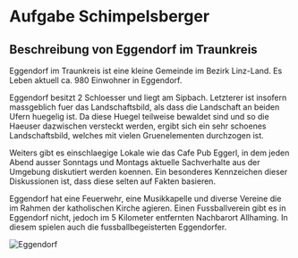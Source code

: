 # Aufgabe Schimpelsberger
## Beschreibung von Eggendorf im Traunkreis
Eggendorf im Traunkreis ist eine kleine Gemeinde im Bezirk Linz-Land.</td>
Es Leben aktuell ca. 980 Einwohner in Eggendorf.</td>

Eggendorf besitzt 2 Schloesser und liegt am Sipbach. 
Letzterer ist insofern massgeblich fuer das Landschaftsbild, als dass die Landschaft an beiden Ufern huegelig ist.
Da diese Huegel teilweise bewaldet sind und so die Haeuser dazwischen versteckt werden, ergibt sich ein sehr schoenes Landschaftsbild, 
welches mit vielen Gruenelementen durchzogen ist.

Weiters gibt es einschlaegige Lokale wie das Cafe Pub Eggerl, in dem jeden Abend ausser Sonntags und Montags 
aktuelle Sachverhalte aus der Umgebung diskutiert werden koennen.
Ein besonderes Kennzeichen dieser Diskussionen ist, dass diese selten auf Fakten basieren.

Eggendorf hat eine Feuerwehr, eine Musikkapelle und diverse Vereine die im Rahmen der katholischen Kirche agieren.
Einen Fussballverein gibt es in Eggendorf nicht, jedoch im 5 Kilometer entfernten Nachbarort Allhaming. 
In diesem spielen auch die fussballbegeisterten Eggendorfer.

![Eggendorf](https://eggendorf.spooe.at/wp-content/uploads/sites/240/2015/08/SPOE_ZeitungTitelblatt2-500x328.jpg "Eggendorf")
